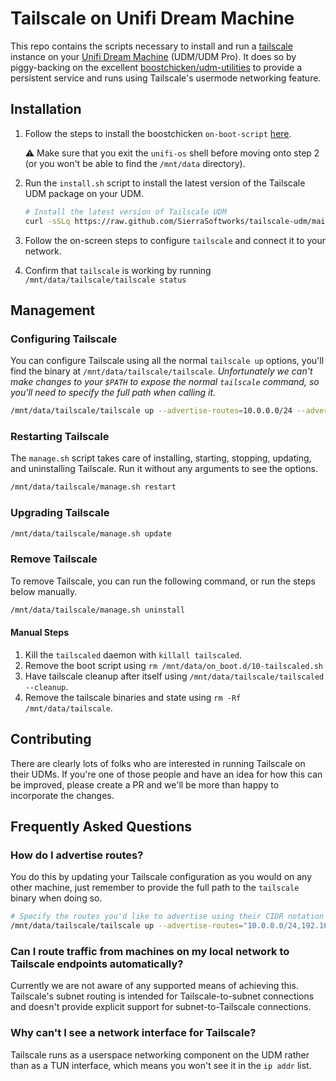 # Tailscale on Unifi Dream Machine
This repo contains the scripts necessary to install and run a [tailscale](https://tailscale.com)
instance on your [Unifi Dream Machine](https://unifi-network.ui.com/dreammachine) (UDM/UDM Pro).
It does so by piggy-backing on the excellent [boostchicken/udm-utilities](https://github.com/boostchicken/udm-utilities)
to provide a persistent service and runs using Tailscale's usermode networking feature.

## Installation
1. Follow the steps to install the boostchicken `on-boot-script` [here](https://github.com/boostchicken-dev/udm-utilities/tree/master/on-boot-script).

   ⚠ Make sure that you exit the `unifi-os` shell before moving onto step 2 (or you won't be able to find the `/mnt/data` directory).

2. Run the `install.sh` script to install the latest version of the 
   Tailscale UDM package on your UDM.
   
   ```sh
   # Install the latest version of Tailscale UDM
   curl -sSLq https://raw.github.com/SierraSoftworks/tailscale-udm/main/install.sh | sh
   ```
3. Follow the on-screen steps to configure `tailscale` and connect it to your network.
4. Confirm that `tailscale` is working by running `/mnt/data/tailscale/tailscale status`

## Management
### Configuring Tailscale
You can configure Tailscale using all the normal `tailscale up` options, you'll find the binary at
`/mnt/data/tailscale/tailscale`. *Unfortunately we can't make changes to your `$PATH` to expose the
normal `tailscale` command, so you'll need to specify the full path when calling it.*

```sh
/mnt/data/tailscale/tailscale up --advertise-routes=10.0.0.0/24 --advertise-exit-node --advertise-tags=tag:it
```

### Restarting Tailscale
The `manage.sh` script takes care of installing, starting, stopping, updating, and uninstalling Tailscale.
Run it without any arguments to see the options.

```sh
/mnt/data/tailscale/manage.sh restart
```

### Upgrading Tailscale
```sh
/mnt/data/tailscale/manage.sh update
```

### Remove Tailscale
To remove Tailscale, you can run the following command, or run the steps below manually.
   
```sh
/mnt/data/tailscale/manage.sh uninstall
```

#### Manual Steps
1. Kill the `tailscaled` daemon with `killall tailscaled`.
2. Remove the boot script using `rm /mnt/data/on_boot.d/10-tailscaled.sh`
3. Have tailscale cleanup after itself using `/mnt/data/tailscale/tailscaled --cleanup`.
4. Remove the tailscale binaries and state using `rm -Rf /mnt/data/tailscale`.

## Contributing
There are clearly lots of folks who are interested in running Tailscale on their UDMs. If
you're one of those people and have an idea for how this can be improved, please create a
PR and we'll be more than happy to incorporate the changes.

## Frequently Asked Questions

### How do I advertise routes?
You do this by updating your Tailscale configuration as you would on any other machine,
just remember to provide the full path to the `tailscale` binary when doing so.

```sh
# Specify the routes you'd like to advertise using their CIDR notation
/mnt/data/tailscale/tailscale up --advertise-routes="10.0.0.0/24,192.168.0.0/24"
```

### Can I route traffic from machines on my local network to Tailscale endpoints automatically?
Currently we are not aware of any supported means of achieving this. Tailscale's
subnet routing is intended for Tailscale-to-subnet connections and doesn't provide
explicit support for subnet-to-Tailscale connections.

### Why can't I see a network interface for Tailscale?
Tailscale runs as a userspace networking component on the UDM rather than as a TUN
interface, which means you won't see it in the `ip addr` list.